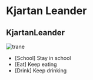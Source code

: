 # Kjartan Leander 
## KjartanLeander
![trane](https://user-images.githubusercontent.com/113175889/215455014-1495e4fa-9068-4ce3-b671-590ec12b6bc2.jpg)
* [School] Stay in school
* [Eat] Keep eating
* [Drink] Keep drinking
